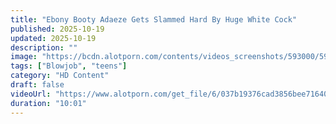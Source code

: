 ```yaml
---
title: "Ebony Booty Adaeze Gets Slammed Hard By Huge White Cock"
published: 2025-10-19
updated: 2025-10-19
description: ""
image: "https://bcdn.alotporn.com/contents/videos_screenshots/593000/593863/360x203/1.jpg"
tags: ["Blowjob", "teens"]
category: "HD Content"
draft: false
videoUrl: "https://www.alotporn.com/get_file/6/037b19376cad3856bee71640dc8360cb/593000/593863/593863_360p.mp4/?br=191"
duration: "10:01"
---
```


